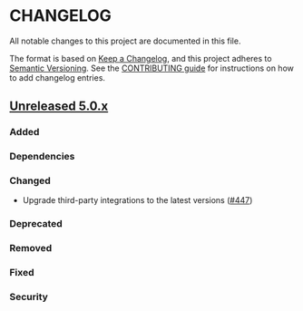 # CHANGELOG
All notable changes to this project are documented in this file.

The format is based on [Keep a Changelog](https://keepachangelog.com/en/1.0.0/), and this project adheres to [Semantic Versioning](https://semver.org/spec/v2.0.0.html). See the [CONTRIBUTING guide](./CONTRIBUTING.md#Changelog) for instructions on how to add changelog entries.

## [Unreleased 5.0.x]
### Added

### Dependencies

### Changed
- Upgrade third-party integrations to the latest versions ([#447](https://github.com/wazuh/wazuh-indexer/pull/447))

### Deprecated

### Removed

### Fixed

### Security

[Unreleased 5.0.x]: https://github.com/wazuh/wazuh-indexer/compare/99a9a81da366173b0c2b963b26ea92e15ef34547...main
